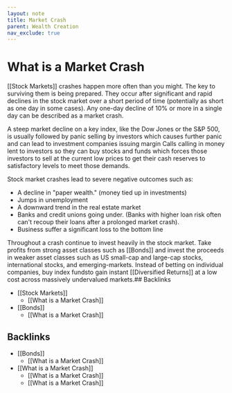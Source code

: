 ```yaml
---
layout: note
title: Market Crash
parent: Wealth Creation
nav_exclude: true
---
```


# What is a Market Crash
[[Stock Markets]] crashes happen more often than you might. The key to surviving them is being prepared. They occur after significant and rapid declines in the stock market over a short period of time (potentially as short as one day in some cases). Any one-day decline of 10% or more in a single day can be described as a market crash. 

A steep market decline on a key index, like the Dow Jones or the S&P 500, is usually followed by panic selling by investors which causes further panic and can lead to investment companies issuing margin Calls calling in money lent to investors so they can buy stocks and funds which forces those investors to sell at the current low prices to get their cash reserves to satisfactory levels to meet those demands.

Stock market crashes lead to severe negative outcomes such as:
- A decline in "paper wealth." (money tied up in investments)
- Jumps in unemployment
- A downward trend in the real estate market
- Banks and credit unions going under. (Banks with higher loan risk often can't recoup their loans after a prolonged market crash).
- Business suffer a significant loss to the bottom line

Throughout a crash continue to invest heavily in the stock market. Take profits from strong asset classes such as [[Bonds]] and invest the proceeds in weaker asset classes such as US small-cap and large-cap stocks, international stocks, and emerging-markets. Instead of betting on individual companies, buy index fundsto gain instant [[Diversified Returns]] at a low cost across massively undervalued markets.## Backlinks
* [[Stock Markets]]
	* [[What is a Market Crash]]
* [[Bonds]]
	* [[What is a Market Crash]]

## Backlinks
* [[Bonds]]
	* [[What is a Market Crash]]
* [[What is a Market Crash]]
	* [[What is a Market Crash]]
	* [[What is a Market Crash]]

